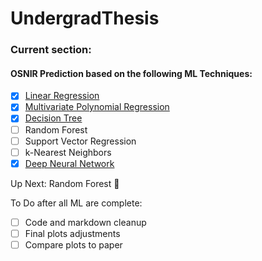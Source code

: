 # UndergradThesis

### Current section:
#### OSNIR Prediction based on the following ML Techniques:

- [x] [Linear Regression](/Machine%20Learning%20Techniques/Linear%20Regression/OSNIR_Linear_Regression.ipynb)
- [x] [Multivariate Polynomial Regression](/Machine%20Learning%20Techniques/Multivariate%20Polynomial%20Regression/OSNIR_Polynomial_Regression.ipynb)
- [x] [Decision Tree](/Machine%20Learning%20Techniques/Decision%20Tree/OSNIR_Decision_Tree.ipynb)
- [ ] Random Forest
- [ ] Support Vector Regression
- [ ] k-Nearest Neighbors
- [x] [Deep Neural Network](/Machine%20Learning%20Techniques/Neural%20Network/OSNIR_NeuralNetwork.ipynb)

Up Next: Random Forest :robot:

To Do after all ML are complete:
- [ ] Code and markdown cleanup
- [ ] Final plots adjustments
- [ ] Compare plots to paper
